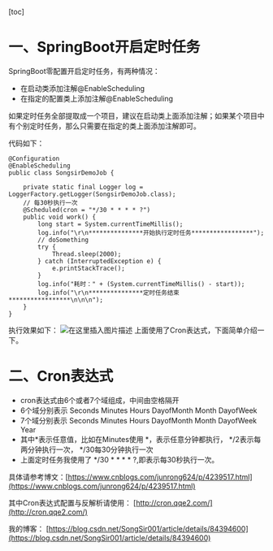 [toc]
# 一、SpringBoot开启定时任务

SpringBoot零配置开启定时任务，有两种情况：

 - 在启动类添加注解@EnableScheduling
 - 在指定的配置类上添加注解@EnableScheduling

如果定时任务全部提取成一个项目，建议在启动类上面添加注解；如果某个项目中有个别定时任务，那么只需要在指定的类上面添加注解即可。

代码如下：

```
@Configuration
@EnableScheduling
public class SongsirDemoJob {

    private static final Logger log = LoggerFactory.getLogger(SongsirDemoJob.class);
    // 每30秒执行一次
    @Scheduled(cron = "*/30 * * * * ?")
    public void work() {
        long start = System.currentTimeMillis();
        log.info("\r\n***************开始执行定时任务*****************");
        // doSomething
        try {
            Thread.sleep(2000);
        } catch (InterruptedException e) {
            e.printStackTrace();
        }
        log.info("耗时：" + (System.currentTimeMillis() - start));
        log.info("\r\n***************定时任务结束*****************\n\n\n");
    }
}
```
执行效果如下：
![在这里插入图片描述](https://img-blog.csdnimg.cn/20181123152009726.png?x-oss-process=image/watermark,type_ZmFuZ3poZW5naGVpdGk,shadow_10,text_aHR0cHM6Ly9ibG9nLmNzZG4ubmV0L1NvbmdTaXIwMDE=,size_16,color_FFFFFF,t_70)
上面使用了Cron表达式，下面简单介绍一下。

# 二、Cron表达式

 - cron表达式由6个或者7个域组成，中间由空格隔开
 - 6个域分别表示 Seconds Minutes Hours DayofMonth Month DayofWeek
 - 7个域分别表示 Seconds Minutes Hours DayofMonth Month DayofWeek Year
 - 其中*表示任意值，比如在Minutes使用 *，表示任意分钟都执行， */2表示每两分钟执行一次， */30每30分钟执行一次
 - 上面定时任务我使用了 */30 * * * * ?,即表示每30秒执行一次。
 
具体请参考博文：[https://www.cnblogs.com/junrong624/p/4239517.html](https://www.cnblogs.com/junrong624/p/4239517.html)

其中Cron表达式配置与反解析请使用：
[http://cron.qqe2.com/](http://cron.qqe2.com/)

我的博客：
[https://blog.csdn.net/SongSir001/article/details/84394600](https://blog.csdn.net/SongSir001/article/details/84394600)